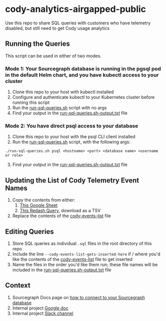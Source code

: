 # cody-analytics-airgapped-public

Use this repo to share SQL queries with customers who have telemetry disabled, but still need to get Cody usage analytics

## Running the Queries

This script can be used in either of two modes.

### Mode 1: Your Sourcegraph database is running in the pgsql pod in the default Helm chart, and you have kubectl access to your cluster

1. Clone this repo to your host with kubectl installed
2. Configure and authenticate kubectl to your Kubernetes cluster before running this script
3. Run the [run-sql-queries.sh](./run-sql-queries.sh) script with no args
4. Find your output in the [run-sql-queries.sh-output.txt](run-sql-queries.sh-output.txt) file

### Mode 2: You have direct psql access to your database

1. Clone this repo to your host with the psql CLI client installed
2. Run the [run-sql-queries.sh](./run-sql-queries.sh) script, with the following args:

`./run-sql-queries.sh psql <hostname> <port> <database name> <username or role>`

3. Find your output in the [run-sql-queries.sh-output.txt](run-sql-queries.sh-output.txt) file

## Updating the List of Cody Telemetry Event Names

1. Copy the contents from either:
    1. [This Google Sheet](https://docs.google.com/spreadsheets/d/1Hef4yQxSlelKINs3Jo9TyF4BMWwa7XETP-iPUsriibA/edit?gid=971556367#gid=971556367)
    2. [This Redash Query](https://redash.sgdev.org/queries/929/source), download as a TSV
2. Replace the contents of the [cody-events-list](./cody-events-list) file

## Editing Queries

1. Store SQL queries as individual `.sql` files in the root directory of this repo
2. Include the line `--cody-events-list-gets-inserted-here` if / where you'd like the contents of the [cody-events-list](./cody-events-list) file to get inserted
3. Name the files in the order you'd like them run; these file names will be included in the [run-sql-queries.sh-output.txt](run-sql-queries.sh-output.txt) file

## Context

1. Sourcegraph Docs page on [how to connect to your Sourcegraph database](https://sourcegraph.com/docs/admin/deploy/kubernetes/operations#access-the-database)
2. Internal project [Google doc](https://docs.google.com/document/d/1wHYHhr2BmgOPDl6tCO3fiiLyV_WOQQ-nL8IomxcP1FM/edit)
3. Internal project [Slack channel](https://sourcegraph.slack.com/archives/C07EZ2W4U9H)
